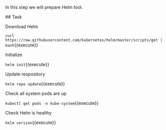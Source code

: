 In this step we will prepare Helm tool.

## Task

Download Helm

`curl https://raw.githubusercontent.com/kubernetes/helm/master/scripts/get | bash`{{execute}}

Initialize

`helm init`{{execute}}

Update respository

`helm repo update`{{execute}}

Check all system pods are up

`kubectl get pods -n kube-system`{{execute}}

Check Helm is healthy

`helm version`{{execute}}
